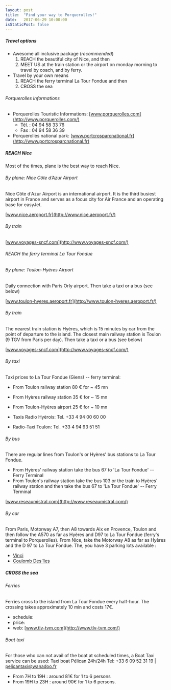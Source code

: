 ```yaml
---
layout: post
title:  "Find your way to Porquerolles!"
date:   2017-06-29 10:00:00
isStaticPost: false
---
```


##### Travel options 


* Awesome all inclusive package (*recommended*)
   1. REACH the beautiful city of Nice, and then 
   2. MEET US at the train station or the airport on monday morning to travel by coach, and by ferry.
* Travel by your own means
   1. REACH the ferry terminal La Tour Fondue and then 
   2. CROSS the sea


###### Porquerolles Informations

* Porquerolles Touristic Informations: [www.porquerolles.com](http://www.porquerolles.com/)
  * Tél. : 04 94 58 33 76
  * Fax : 04 94 58 36 39
* Porquerolles national park: [www.portcrosparcnational.fr](http://www.portcrosparcnational.fr)

##### REACH Nice

Most of the times, plane is the best way to reach Nice.

###### By plane: Nice Côte d’Azur Airport

Nice Côte d'Azur Airport is an international airport.
It is the third busiest airport in France and serves as a focus city for Air France and an operating base for easyJet.

[www.nice.aeroport.fr](http://www.nice.aeroport.fr/)

###### By train 

[www.voyages-sncf.com](http://www.voyages-sncf.com/)

###### REACH the ferry terminal La Tour Fondue

###### By plane: Toulon-Hyères Airport

Daily connection with Paris Orly airport. Then take a taxi or a bus (see below)

[www.toulon-hyeres.aeroport.fr](http://www.toulon-hyeres.aeroport.fr/)

###### By train 

The nearest train station is Hyères, which is 15 minutes by car from the point of departure to the island.
The closest main railway station is Toulon (9 TGV from Paris per day). Then take a taxi or a bus (see below)

[www.voyages-sncf.com](http://www.voyages-sncf.com/)

###### By taxi

Taxi prices to La Tour Fondue (Giens) -- ferry terminal:
* From Toulon railway station 80 € for ~ 45 mn
* From Hyères railway station 35 € for ~ 15 mn
* From Toulon-Hyères airport 25 € for ~ 10 mn

* Taxis Radio Hyèrois: Tel. +33 4 94 00 60 00
* Radio-Taxi Toulon: Tel. +33 4 94 93 51 51

###### By bus

There are regular lines from Toulon's or Hyères' bus stations to La Tour Fondue.
- From Hyères' railway station take the bus 67 to 'La Tour Fondue' -- Ferry Terminal
- From Toulon's railway station take the bus 103 or the train to Hyères' railway station and then take the bus 67 to 'La Tour Fondue' -- Ferry Terminal

[www.reseaumistral.com](http://www.reseaumistral.com/)

###### By car

From Paris, Motorway A7, then A8 towards Aix en Provence, Toulon and then follow the
A570 as far as Hyères and D97 to La Tour Fondue (ferry's terminal to Porquerolles).
From Nice, take the Motorway A8 as far as Hyères and the D 97 to La Tour Fondue. The, you have 3 parking lots available :

* [Vinci](http://www.parkindigo.fr/fr/parkings/la-tour-fondue-83010600)
* [Coulomb Des îles](http://www.hyeres-tourisme.com/les-iles-dor/porquerolles/commerces-services/385946-parking-porquerolles)

##### CROSS the sea #####

###### Ferries

Ferries cross to the island from La Tour Fondue every half-hour. The crossing takes
approximately 10 min and costs 17€.

* schedule: 
* price: 
* web: [www.tlv-tvm.com](http://www.tlv-tvm.com/)

###### Boat taxi

For those who can not avail of the boat at scheduled times, a Boat Taxi service can be used:
Taxi boat Pélican 24h/24h Tel: +33 6 09 52 31 19 | pelicantaxi@wanadoo.fr

* From 7H to 19H : around 81€ for 1 to 6 persons
* From 19H to 23H : around 90€ for 1 to 6 persons.
